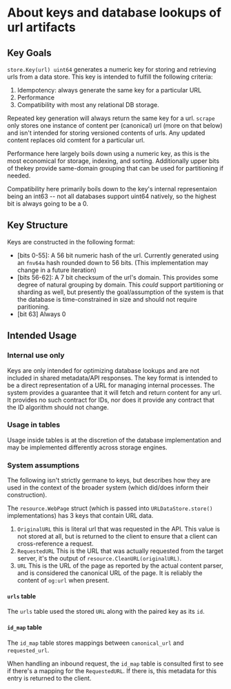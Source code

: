 # About keys and database lookups of url artifacts

## Key Goals

`store.Key(url) uint64` generates a numeric key for storing and retrieving urls from a data store. This key is intended to fulfill the following criteria:

1. Idempotency: always generate the same key for a particular URL
2. Performance
3. Compatibility with most any relational DB storage.

Repeated key generation will always return the same key for a url. `scrape` only stores one instance of content per (canonical) url (more on that below) and isn't intended for storing versioned contents of urls. Any updated content replaces old comtent for a particular url.

Performance here largely boils down using a numeric key, as this is the most economical for storage, indexing, and sorting. Additionally upper bits of thekey provide same-domain grouping that can be used for partitioning if needed.

Compatibility here primarily boils down to the key's internal representaion being an int63 -- not all databases support uint64 natively, so the highest bit is always going to be a 0. 

## Key Structure

Keys are constructed in the following format:

- [bits 0-55]: A 56 bit numeric hash of the url. Currently generated using an `fnv64a` hash rounded down to 56 bits. (This implementation may change in a future iteration)
- [bits 56-62]: A 7 bit checksum of the url's domain. This provides some degree of natural grouping by domain. This _could_ support partitioning or sharding as well, but presently the goal/assumption of the system is that the database is time-constrained in size and should not require paritioning.
- [bit 63] Always 0

## Intended Usage

### Internal use only

Keys are only intended for optimizing database lookups and are not included in shared metadata/API responses. The key format is intended to be a direct representation of a URL for managing internal processes. The system provides a guarantee that it will fetch and return content for any url. It provides no such contract for IDs, nor does it provide any contract that the ID algorithm should not change. 

### Usage in tables 

Usage inside tables is at the discretion of the database implementation and may be implemented differently across storage engines. 

### System assumptions

The following isn't strictly germane to keys, but describes how they are used in the context of the broader system (which did/does inform their construction).

The `resource.WebPage` struct (which is passed into `URLDataStore.store()` implementations) has 3 keys that contain URL data.

1. `OriginalURL` this is literal url that was requested in the API. This value is not stored at all, but is returned to the client to ensure that a client can cross-reference a request.
2. `RequestedURL` This is the URL that was actually requested from the target server, it's the output of `resource.CleanURL(originalURL)`.
3. `URL` This is the URL of the page as reported by the actual content parser, and is considered the canonical URL of the page. It is reliably the content of `og:url` when present.

#### `urls` table

The `urls` table used the stored `URL` along with the paired key as its `id`.

#### `id_map` table

The `id_map` table stores mappings between `canonical_url` and `requested_url`.

When handling an inbound request, the `id_map` table is consulted first to see if there's a mapping for the `RequestedURL`. If there is, this metadata for this entry is returned to the client.



